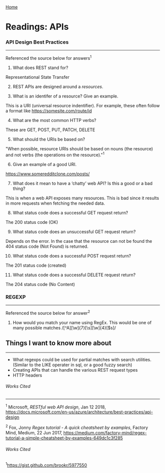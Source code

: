 [Home](README.md)

# Readings: APIs

### API Design Best Practices
---------------
Referenced the source below for answers<sup>1<sup>

1. What does REST stand for?

  Representational State Transfer

2. REST APIs are designed around a *resources*.


3. What is an identifer of a resource? Give an example.

  This is a URI (universal resource indentifier). For example, these often follow a format like https://somesite.com/route/id


4. What are the most common HTTP verbs?

  These are GET, POST, PUT, PATCH, DELETE


5. What should the URIs be based on?

  "When possible, resource URIs should be based on nouns (the resource) and not verbs (the operations on the resource)."<sup>1</sup>


6. Give an example of a good URI.

  https://www.someredditclone.com/posts/


7. What does it mean to have a ‘chatty’ web API? Is this a good or a bad thing?

  This is when a web API exposes many resources. This is bad since it results in more requests when fetching the needed data.


8. What status code does a successful GET request return?

  The 200 status code (OK)

9. What status code does an unsuccessful GET request return?

  Depends on the error. In the case that the resource can not be found the 404 status code (Not Found) is returned.


10. What status code does a successful POST request return?

  The 201 status code (created)


11. What status code does a successful DELETE request return?

  The 204 status code (No Content)


### REGEXP
---------------
Referenced the source below for answer<sup>2<sup>

1. How would you match your name using RegEx. 
This would be one of many possible matches /[^A][\w]{7}[\s][\w]{4}[$s]/


## Things I want to know more about
---------------
  * What regexps could be used for partial matches with search utilities. (Similar to the LIKE operater in sql, or a good fuzzy search)
  * Creating APIs that can handle the various REST request types
  * HTTP headers


###### Works Cited 
---------------
<sup>1</sup> Microsoft, _RESTful web API design_, Jan 12 2018, https://docs.microsoft.com/en-us/azure/architecture/best-practices/api-design

<sup>2</sup> Fox, Jonny _Regex tutorial - A quick cheatsheet by examples_, Factory Mind, Medium, 22 Jun 2017, https://medium.com/factory-mind/regex-tutorial-a-simple-cheatsheet-by-examples-649dc1c3f285




###### Works Cited

<sup>1</sup>https://gist.github.com/brookr/5977550